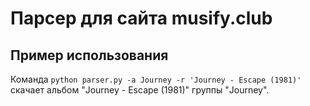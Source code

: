 # Парсер для сайта musify.club

## Пример использования

Команда `python parser.py -a Journey -r 'Journey - Escape (1981)'` скачает альбом "Journey - Escape (1981)" группы "Journey".